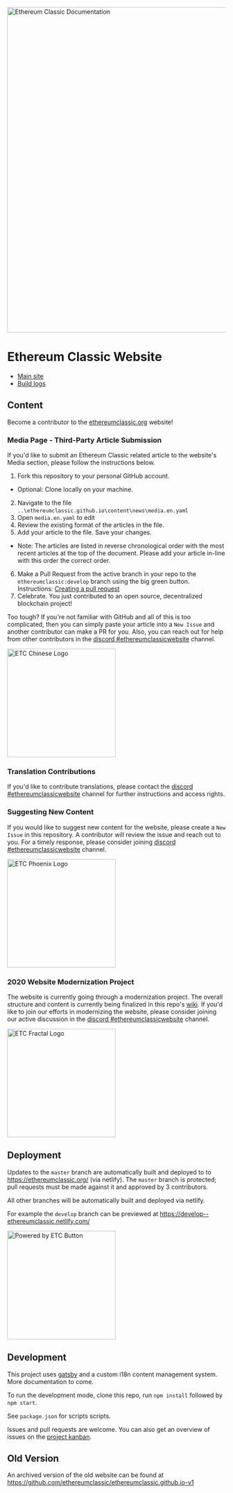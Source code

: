 <div>
  <img src="https://github.com/ethereumclassic/Media_Kit/blob/master/Logo_ETC_Network_Documentation/etc_network_logo_white_documentation.png" alt="Ethereum Classic Documentation" width="750"/>
  </div>

 # Ethereum Classic Website

- [Main site](https://ethereumclassic.org/)
- [Build logs](https://app.netlify.com/sites/ethereumclassic/deploys)

## Content

Become a contributor to the [ethereumclassic.org](https://ethereumclassic.org/) website!

### Media Page - Third-Party Article Submission

If you'd like to submit an Ethereum Classic related article to the website's Media section, please follow the instructions below.

1. Fork this repository to your personal GitHub account.
* Optional: Clone locally on your machine.
2. Navigate to the file `..\ethereumclassic.github.io\content\news\media.en.yaml`
3. Open `media.en.yaml` to edit
4. Review the existing format of the articles in the file.
5. Add your article to the file. Save your changes.
* Note: The articles are listed in reverse chronological order with the most recent articles at the top of the document. Please add your article in-line with this order the correct order.
6. Make a Pull Request from the active branch in your repo to the `ethereumclassic:develop` branch using the big green button.
Instructions: [Creating a pull request](https://help.github.com/en/github/collaborating-with-issues-and-pull-requests/creating-a-pull-request)
7. Celebrate. You just contributed to an open source, decentralized blockchain project!

Too tough?
If you're not familiar with GitHub and all of this is too complicated, then you can simply paste your article into a `New Issue` and another contributor can make a PR for you. Also, you can reach out for help from other contributors in the [discord #ethereumclassicwebsite](https://discord.gg/DwQjJ8) channel.

<div>
  <img src="https://github.com/ethereumclassic/Media_Kit/blob/master/Logo_ETC_Chinese/chinese_text_etc_logo_green.png" alt="ETC Chinese Logo" width="250"/>
  </div>

### Translation Contributions

If you'd like to contribute translations, please contact the [discord #ethereumclassicwebsite](https://discord.gg/DwQjJ8) channel for further instructions and access rights.

### Suggesting New Content

If you would like to suggest new content for the website, please create a `New Issue` in this repository. A contributor will review the issue and reach out to you. For a timely response, please consider joining [discord #ethereumclassicwebsite](https://discord.gg/DwQjJ8) channel.

<div>
  <img src="https://github.com/ethereumclassic/Media_Kit/blob/master/Logo_Phoenix/PNG/NO-BG/Phoenix-Green-Partial.png" alt="ETC Phoenix Logo" width="250"/>
  </div>

### 2020 Website Modernization Project

The website is currently going through a modernization project. The overall structure and content is currently being finalized in this repo's [wiki](https://github.com/ethereumclassic/ethereumclassic.github.io/wiki). If you'd like to join our efforts in modernizing the website, please consider joining our active discussion in the [discord #ethereumclassicwebsite](https://discord.gg/DwQjJ8) channel.

<div>
  <img src="https://github.com/ethereumclassic/Media_Kit/blob/master/Logo_ETC_Fractal/etc_logo_fractal_green.png" alt="ETC Fractal Logo" width="250"/>
  </div>

## Deployment

Updates to the `master` branch are automatically built and deployed to to https://ethereumclassic.org/ (via netlify). The `master` branch is protected; pull requests must be made against it and approved by 3 contributors.

All other branches will be automatically built and deployed via netlify.

For example the `develop` branch can be previewed at https://develop--ethereumclassic.netlify.com/

<div>
  <img src="https://github.com/ethereumclassic/Media_Kit/blob/master/Button_Powered_by_ETC/powered_by_etc_button_white.png" alt="Powered by ETC Button" width="250"/>
  </div>

## Development

This project uses [gatsby](https://www.gatsbyjs.org/) and a custom i18n content management system. More documentation to come.

To run the development mode, clone this repo, run `npm install` followed by `npm start`.

See `package.json` for scripts scripts.

Issues and pull requests are welcome. You can also get an overview of issues on the [project kanban](https://github.com/ethereumclassic/ethereumclassic.github.io/projects/1).

## Old Version

An archived version of the old website can be found at https://github.com/ethereumclassic/ethereumclassic.github.io-v1
